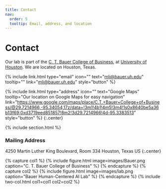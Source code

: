 ```yaml
---
title: Contact
nav:
  order: 5
  tooltip: Email, address, and location
---
```


# <i class="fas fa-envelope"></i>Contact

Our lab is part of the [C. T. Bauer College of Business](https://www.bauer.uh.edu/), at [University of Houston](https://www.uh.edu/).
We are located on Houston, Texas.

{%
  include link.html
  type="email"
  icon=""
  text="mli@bauer.uh.edu"
  tooltip=""
  link="mli@bauer.uh.edu"
  style="button"
%}
<!-- {%
  include link.html
  type="phone"
  icon=""
  text="(555) 867-5309"
  tooltip=""
  link="+1-555-867-5309"
  style="button"
%} -->
{%
  include link.html
  type="address"
  icon=""
  text="Google Maps"
  tooltip="Our location on Google Maps for easy navigation"
  link="https://www.google.com/maps/place/C.T.+Bauer+College+of+Business/@29.7214966,-95.34054,17z/data=!3m1!4b1!4m5!3m4!1s0x8640be5a36b13f69:0xd3719eed851857!8m2!3d29.7214966!4d-95.3383513"
  style="button"
%}
{:.center}

{% include section.html %}

### <i class="fas fa-mail-bulk"></i>Mailing Address

4250 Martin Luther King Boulevard, Room 334
Houston, Texas
US
{:.center}

{% capture col1 %}
{%
  include figure.html
  image=images/Bauer.png
  caption="C. T. Bauer College of Business"
%}
{% endcapture %}
{% capture col2 %}
{%
  include figure.html
  image=images/lab.png
  caption="Bauer Human-Centered AI Lab"
%}
{% endcapture %}
{% include two-col.html col1=col1 col2=col2 %}
